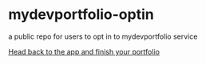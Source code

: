 # mydevportfolio-optin
a public repo for users to opt in to mydevportfolio service

[Head back to the app and finish your portfolio](https://mydevportfol.io "mydevportfol.io")
